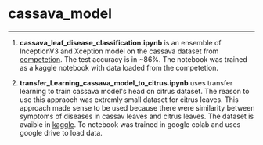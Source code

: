 # cassava_model
---

1. **cassava_leaf_disease_classification.ipynb** is an ensemble of InceptionV3 and Xception model on the cassava dataset from [competetion](https://www.kaggle.com/c/cassava-leaf-disease-classification). The test accuracy is in ~86%. The notebook was trained as a kaggle notebook with data loaded from the competetion.

2. **transfer_Learning_cassava_model_to_citrus.ipynb** uses transfer learning to train cassava model's head on citrus dataset. The reason to use this appraoch was extremly small dataset for citrus leaves. This approach made sense to be used because there were similarity between symptoms of diseases in cassav leaves and citrus leaves. The dataset is avaible in [kaggle](https://www.kaggle.com/dtrilsbeek/citrus-leaves-prepared). To notebook was trained in google colab and uses google drive to load data.



 
